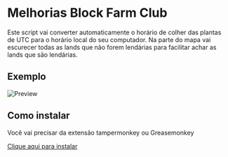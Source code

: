 # Melhorias Block Farm Club

Este script vai converter automaticamente o horário de colher das plantas de UTC para o horário local do seu computador.
Na parte do mapa vai escurecer todas as lands que não forem lendárias para facilitar achar as lands que são lendárias.

## Exemplo
![Preview](https://i.imgur.com/LY0w4Ms.png)

## Como instalar
Você vai precisar da extensão tampermonkey ou Greasemonkey

[Clique aqui para instalar](https://github.com/victorscopel/melhoriasbfc/raw/main/bfc.user.js)
